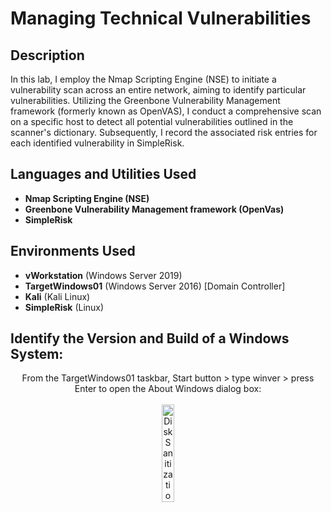 <h1>Managing Technical Vulnerabilities</h1>



<h2>Description</h2>
In this lab, I employ the Nmap Scripting Engine (NSE) to initiate a vulnerability scan across an entire network, aiming to identify particular vulnerabilities. Utilizing the Greenbone Vulnerability Management framework (formerly known as OpenVAS), I conduct a comprehensive scan on a specific host to detect all potential vulnerabilities outlined in the scanner's dictionary. Subsequently, I record the associated risk entries for each identified vulnerability in SimpleRisk.<br />


<h2>Languages and Utilities Used</h2>

- <b>Nmap Scripting Engine (NSE)</b>
- <b>Greenbone Vulnerability Management framework (OpenVas)</b>
- <b>SimpleRisk</b> 

<h2>Environments Used </h2>

-  <b>vWorkstation</b> (Windows Server 2019)
-  <b>TargetWindows01</b> (Windows Server 2016) [Domain Controller]
-  <b>Kali</b> (Kali Linux)
-  <b>SimpleRisk</b> (Linux)

<h2>Identify the Version and Build of a Windows System:</h2>

<p align="center">
From the TargetWindows01 taskbar, Start button > type winver > press Enter to open the About Windows dialog box: <br/>
<br />
<img src="https://i.imgur.com/nGOeJT9.png" height="20%" width="20%" alt="Disk Sanitization Steps"/>
<br />
<br />


<br />
<br />

<!--
 ```dif
- text in red
+ text in green
! text in orange
# text in gray
@@ text in purple (and bold)@@
```
--!>
